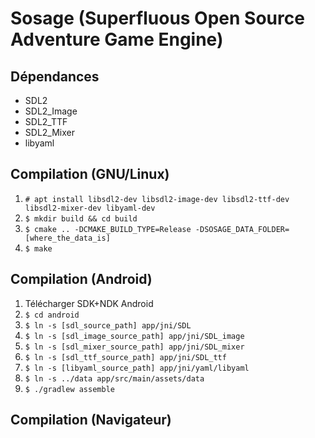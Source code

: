 # Sosage (Superfluous Open Source Adventure Game Engine)

## Dépendances

 - SDL2
 - SDL2_Image
 - SDL2_TTF
 - SDL2_Mixer
 - libyaml

## Compilation (GNU/Linux)

1. `# apt install libsdl2-dev libsdl2-image-dev libsdl2-ttf-dev libsdl2-mixer-dev libyaml-dev`
2. `$ mkdir build && cd build`
3. `$ cmake .. -DCMAKE_BUILD_TYPE=Release -DSOSAGE_DATA_FOLDER=[where_the_data_is]`
4. `$ make`

## Compilation (Android)

1. Télécharger SDK+NDK Android
2. `$ cd android`
3. `$ ln -s [sdl_source_path] app/jni/SDL`
4. `$ ln -s [sdl_image_source_path] app/jni/SDL_image`
5. `$ ln -s [sdl_mixer_source_path] app/jni/SDL_mixer`
6. `$ ln -s [sdl_ttf_source_path] app/jni/SDL_ttf`
7. `$ ln -s [libyaml_source_path] app/jni/yaml/libyaml`
8. `$ ln -s ../data app/src/main/assets/data`
8. `$ ./gradlew assemble`

## Compilation (Navigateur)
